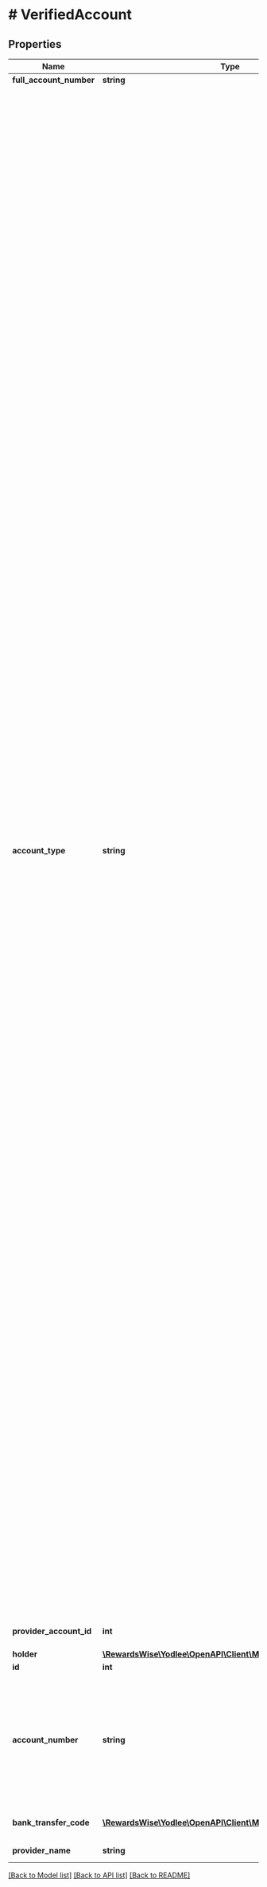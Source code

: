 # # VerifiedAccount

## Properties

Name | Type | Description | Notes
------------ | ------------- | ------------- | -------------
**full_account_number** | **string** |  | [optional]
**account_type** | **string** | The type of account that is aggregated, i.e., savings, checking, credit card, charge, HELOC, etc. The account type is derived based on the attributes of the account. &lt;br&gt;&lt;b&gt;Valid Values:&lt;/b&gt;&lt;br&gt;&lt;b&gt;Aggregated Account Type&lt;/b&gt;&lt;br&gt;&lt;b&gt;bank&lt;/b&gt;&lt;ul&gt;&lt;li&gt;CHECKING&lt;/li&gt;&lt;li&gt;SAVINGS&lt;/li&gt;&lt;li&gt;CD&lt;/li&gt;&lt;li&gt;PPF&lt;/li&gt;&lt;li&gt;RECURRING_DEPOSIT&lt;/li&gt;&lt;li&gt;FSA&lt;/li&gt;&lt;li&gt;MONEY_MARKET&lt;/li&gt;&lt;li&gt;IRA&lt;/li&gt;&lt;li&gt;PREPAID&lt;/li&gt;&lt;/ul&gt;&lt;b&gt;creditCard&lt;/b&gt;&lt;ul&gt;&lt;li&gt;OTHER&lt;/li&gt;&lt;li&gt;CREDIT&lt;/li&gt;&lt;li&gt;STORE&lt;/li&gt;&lt;li&gt;CHARGE&lt;/li&gt;&lt;li&gt;OTHER&lt;/li&gt;&lt;/ul&gt;&lt;b&gt;investment (SN 1.0)&lt;/b&gt;&lt;ul&gt;&lt;li&gt;BROKERAGE_MARGIN&lt;/li&gt;&lt;li&gt;HSA&lt;/li&gt;&lt;li&gt;IRA&lt;/li&gt;&lt;li&gt;BROKERAGE_CASH&lt;/li&gt;&lt;li&gt;401K&lt;/li&gt;&lt;li&gt;403B&lt;/li&gt;&lt;li&gt;TRUST&lt;/li&gt;&lt;li&gt;ANNUITY&lt;/li&gt;&lt;li&gt;SIMPLE&lt;/li&gt;&lt;li&gt;CUSTODIAL&lt;/li&gt;&lt;li&gt;BROKERAGE_CASH_OPTION&lt;/li&gt;&lt;li&gt;BROKERAGE_MARGIN_OPTION&lt;/li&gt;&lt;li&gt;INDIVIDUAL&lt;/li&gt;&lt;li&gt;CORPORATE&lt;/li&gt;&lt;li&gt;JTTIC&lt;/li&gt;&lt;li&gt;JTWROS&lt;/li&gt;&lt;li&gt;COMMUNITY_PROPERTY&lt;/li&gt;&lt;li&gt;JOINT_BY_ENTIRETY&lt;/li&gt;&lt;li&gt;CONSERVATORSHIP&lt;/li&gt;&lt;li&gt;ROTH&lt;/li&gt;&lt;li&gt;ROTH_CONVERSION&lt;/li&gt;&lt;li&gt;ROLLOVER&lt;/li&gt;&lt;li&gt;EDUCATIONAL&lt;/li&gt;&lt;li&gt;529_PLAN&lt;/li&gt;&lt;li&gt;457_DEFERRED_COMPENSATION&lt;/li&gt;&lt;li&gt;401A&lt;/li&gt;&lt;li&gt;PSP&lt;/li&gt;&lt;li&gt;MPP&lt;/li&gt;&lt;li&gt;STOCK_BASKET&lt;/li&gt;&lt;li&gt;LIVING_TRUST&lt;/li&gt;&lt;li&gt;REVOCABLE_TRUST&lt;/li&gt;&lt;li&gt;IRREVOCABLE_TRUST&lt;/li&gt;&lt;li&gt;CHARITABLE_REMAINDER&lt;/li&gt;&lt;li&gt;CHARITABLE_LEAD&lt;/li&gt;&lt;li&gt;CHARITABLE_GIFT_ACCOUNT&lt;/li&gt;&lt;li&gt;SEP&lt;/li&gt;&lt;li&gt;UTMA&lt;/li&gt;&lt;li&gt;UGMA&lt;/li&gt;&lt;li&gt;ESOPP&lt;/li&gt;&lt;li&gt;ADMINISTRATOR&lt;/li&gt;&lt;li&gt;EXECUTOR&lt;/li&gt;&lt;li&gt;PARTNERSHIP&lt;/li&gt;&lt;li&gt;SOLE_PROPRIETORSHIP&lt;/li&gt;&lt;li&gt;CHURCH&lt;/li&gt;&lt;li&gt;INVESTMENT_CLUB&lt;/li&gt;&lt;li&gt;RESTRICTED_STOCK_AWARD&lt;/li&gt;&lt;li&gt;CMA&lt;/li&gt;&lt;li&gt;EMPLOYEE_STOCK_PURCHASE_PLAN&lt;/li&gt;&lt;li&gt;PERFORMANCE_PLAN&lt;/li&gt;&lt;li&gt;BROKERAGE_LINK_ACCOUNT&lt;/li&gt;&lt;li&gt;MONEY_MARKET&lt;/li&gt;&lt;li&gt;SUPER_ANNUATION&lt;/li&gt;&lt;li&gt;REGISTERED_RETIREMENT_SAVINGS_PLAN&lt;/li&gt;&lt;li&gt;SPOUSAL_RETIREMENT_SAVINGS_PLAN&lt;/li&gt;&lt;li&gt;DEFERRED_PROFIT_SHARING_PLAN&lt;/li&gt;&lt;li&gt;NON_REGISTERED_SAVINGS_PLAN&lt;/li&gt;&lt;li&gt;REGISTERED_EDUCATION_SAVINGS_PLAN&lt;/li&gt;&lt;li&gt;GROUP_RETIREMENT_SAVINGS_PLAN&lt;/li&gt;&lt;li&gt;LOCKED_IN_RETIREMENT_SAVINGS_PLAN&lt;/li&gt;&lt;li&gt;RESTRICTED_LOCKED_IN_SAVINGS_PLAN&lt;/li&gt;&lt;li&gt;LOCKED_IN_RETIREMENT_ACCOUNT&lt;/li&gt;&lt;li&gt;REGISTERED_PENSION_PLAN&lt;/li&gt;&lt;li&gt;TAX_FREE_SAVINGS_ACCOUNT&lt;/li&gt;&lt;li&gt;LIFE_INCOME_FUND&lt;/li&gt;&lt;li&gt;REGISTERED_RETIREMENT_INCOME_FUND&lt;/li&gt;&lt;li&gt;SPOUSAL_RETIREMENT_INCOME_FUND&lt;/li&gt;&lt;li&gt;LOCKED_IN_REGISTERED_INVESTMENT_FUND&lt;/li&gt;&lt;li&gt;PRESCRIBED_REGISTERED_RETIREMENT_INCOME_FUND&lt;/li&gt;&lt;li&gt;GUARANTEED_INVESTMENT_CERTIFICATES&lt;/li&gt;&lt;li&gt;REGISTERED_DISABILITY_SAVINGS_PLAN&lt;/li&gt;&lt;li&gt;DIGITAL_WALLET&lt;/li&gt;&lt;li&gt;OTHER&lt;/li&gt;&lt;/ul&gt;&lt;b&gt;investment (SN 2.0)&lt;/b&gt;&lt;ul&gt;&lt;li&gt;BROKERAGE_CASH&lt;/li&gt;&lt;li&gt;BROKERAGE_MARGIN&lt;/li&gt;&lt;li&gt;INDIVIDUAL_RETIREMENT_ACCOUNT_IRA&lt;/li&gt;&lt;li&gt;EMPLOYEE_RETIREMENT_ACCOUNT_401K&lt;/li&gt;&lt;li&gt;EMPLOYEE_RETIREMENT_SAVINGS_PLAN_403B&lt;/li&gt;&lt;li&gt;TRUST&lt;/li&gt;&lt;li&gt;ANNUITY&lt;/li&gt;&lt;li&gt;SIMPLE_IRA&lt;/li&gt;&lt;li&gt;CUSTODIAL_ACCOUNT&lt;/li&gt;&lt;li&gt;BROKERAGE_CASH_OPTION&lt;/li&gt;&lt;li&gt;BROKERAGE_MARGIN_OPTION&lt;/li&gt;&lt;li&gt;INDIVIDUAL&lt;/li&gt;&lt;li&gt;CORPORATE_INVESTMENT_ACCOUNT&lt;/li&gt;&lt;li&gt;JOINT_TENANTS_TENANCY_IN_COMMON_JTIC&lt;/li&gt;&lt;li&gt;JOINT_TENANTS_WITH_RIGHTS_OF_SURVIVORSHIP_JTWROS&lt;/li&gt;&lt;li&gt;JOINT_TENANTS_COMMUNITY_PROPERTY&lt;/li&gt;&lt;li&gt;JOINT_TENANTS_TENANTS_BY_ENTIRETY&lt;/li&gt;&lt;li&gt;CONSERVATOR&lt;/li&gt;&lt;li&gt;ROTH_IRA&lt;/li&gt;&lt;li&gt;ROTH_CONVERSION&lt;/li&gt;&lt;li&gt;ROLLOVER_IRA&lt;/li&gt;&lt;li&gt;EDUCATIONAL&lt;/li&gt;&lt;li&gt;EDUCATIONAL_SAVINGS_PLAN_529&lt;/li&gt;&lt;li&gt;DEFERRED_COMPENSATION_PLAN_457&lt;/li&gt;&lt;li&gt;MONEY_PURCHASE_RETIREMENT_PLAN_401A&lt;/li&gt;&lt;li&gt;PROFIT_SHARING_PLAN&lt;/li&gt;&lt;li&gt;MONEY_PURCHASE_PLAN&lt;/li&gt;&lt;li&gt;STOCK_BASKET_ACCOUNT&lt;/li&gt;&lt;li&gt;LIVING_TRUST&lt;/li&gt;&lt;li&gt;REVOCABLE_TRUST&lt;/li&gt;&lt;li&gt;IRREVOCABLE_TRUST&lt;/li&gt;&lt;li&gt;CHARITABLE_REMAINDER_TRUST&lt;/li&gt;&lt;li&gt;CHARITABLE_LEAD_TRUST&lt;/li&gt;&lt;li&gt;CHARITABLE_GIFT_ACCOUNT&lt;/li&gt;&lt;li&gt;SEP_IRA&lt;/li&gt;&lt;li&gt;UNIFORM_TRANSFER_TO_MINORS_ACT_UTMA&lt;/li&gt;&lt;li&gt;UNIFORM_GIFT_TO_MINORS_ACT_UGMA&lt;/li&gt;&lt;li&gt;EMPLOYEE_STOCK_OWNERSHIP_PLAN_ESOP&lt;/li&gt;&lt;li&gt;ADMINISTRATOR&lt;/li&gt;&lt;li&gt;EXECUTOR&lt;/li&gt;&lt;li&gt;PARTNERSHIP&lt;/li&gt;&lt;li&gt;PROPRIETORSHIP&lt;/li&gt;&lt;li&gt;CHURCH_ACCOUNT&lt;/li&gt;&lt;li&gt;INVESTMENT_CLUB&lt;/li&gt;&lt;li&gt;RESTRICTED_STOCK_AWARD&lt;/li&gt;&lt;li&gt;CASH_MANAGEMENT_ACCOUNT&lt;/li&gt;&lt;li&gt;EMPLOYEE_STOCK_PURCHASE_PLAN_ESPP&lt;/li&gt;&lt;li&gt;PERFORMANCE_PLAN&lt;/li&gt;&lt;li&gt;BROKERAGE_LINK_ACCOUNT&lt;/li&gt;&lt;li&gt;MONEY_MARKET_ACCOUNT&lt;/li&gt;&lt;li&gt;SUPERANNUATION&lt;/li&gt;&lt;li&gt;REGISTERED_RETIREMENT_SAVINGS_PLAN_RRSP&lt;/li&gt;&lt;li&gt;SPOUSAL_RETIREMENT_SAVINGS_PLAN_SRSP&lt;/li&gt;&lt;li&gt;DEFERRED_PROFIT_SHARING_PLAN_DPSP&lt;/li&gt;&lt;li&gt;NON_REGISTERED_SAVINGS_PLAN_NRSP&lt;/li&gt;&lt;li&gt;REGISTERED_EDUCATION_SAVINGS_PLAN_RESP&lt;/li&gt;&lt;li&gt;GROUP_RETIREMENT_SAVINGS_PLAN_GRSP&lt;/li&gt;&lt;li&gt;LOCKED_IN_RETIREMENT_SAVINGS_PLAN_LRSP&lt;/li&gt;&lt;li&gt;RESTRICTED_LOCKED_IN_SAVINGS_PLAN_RLSP&lt;/li&gt;&lt;li&gt;LOCKED_IN_RETIREMENT_ACCOUNT_LIRA&lt;/li&gt;&lt;li&gt;REGISTERED_PENSION_PLAN_RPP&lt;/li&gt;&lt;li&gt;TAX_FREE_SAVINGS_ACCOUNT_TFSA&lt;/li&gt;&lt;li&gt;LIFE_INCOME_FUND_LIF&lt;/li&gt;&lt;li&gt;REGISTERED_RETIREMENT_INCOME_FUND_RIF&lt;/li&gt;&lt;li&gt;SPOUSAL_RETIREMENT_INCOME_FUND_SRIF&lt;/li&gt;&lt;li&gt;LOCKED_IN_REGISTERED_INVESTMENT_FUND_LRIF&lt;/li&gt;&lt;li&gt;PRESCRIBED_REGISTERED_RETIREMENT_INCOME_FUND_PRIF&lt;/li&gt;&lt;li&gt;GUARANTEED_INVESTMENT_CERTIFICATES_GIC&lt;/li&gt;&lt;li&gt;REGISTERED_DISABILITY_SAVINGS_PLAN_RDSP&lt;/li&gt;&lt;li&gt;DEFINED_CONTRIBUTION_PLAN&lt;/li&gt;&lt;li&gt;DEFINED_BENEFIT_PLAN&lt;/li&gt;&lt;li&gt;EMPLOYEE_STOCK_OPTION_PLAN&lt;/li&gt;&lt;li&gt;NONQUALIFIED_DEFERRED_COMPENSATION_PLAN_409A&lt;/li&gt;&lt;li&gt;KEOGH_PLAN&lt;/li&gt;&lt;li&gt;EMPLOYEE_RETIREMENT_ACCOUNT_ROTH_401K&lt;/li&gt;&lt;li&gt;DEFERRED_CONTINGENT_CAPITAL_PLAN_DCCP&lt;/li&gt;&lt;li&gt;EMPLOYEE_BENEFIT_PLAN&lt;/li&gt;&lt;li&gt;EMPLOYEE_SAVINGS_PLAN&lt;/li&gt;&lt;li&gt;HEALTH_SAVINGS_ACCOUNT_HSA&lt;/li&gt;&lt;li&gt;COVERDELL_EDUCATION_SAVINGS_ACCOUNT_ESA&lt;/li&gt;&lt;li&gt;TESTAMENTARY_TRUST&lt;/li&gt;&lt;li&gt;ESTATE&lt;/li&gt;&lt;li&gt;GRANTOR_RETAINED_ANNUITY_TRUST_GRAT&lt;/li&gt;&lt;li&gt;ADVISORY_ACCOUNT&lt;/li&gt;&lt;li&gt;NON_PROFIT_ORGANIZATION_501C&lt;/li&gt;&lt;li&gt;HEALTH_REIMBURSEMENT_ARRANGEMENT_HRA&lt;/li&gt;&lt;li&gt;INDIVIDUAL_SAVINGS_ACCOUNT_ISA&lt;/li&gt;&lt;li&gt;CASH_ISA&lt;/li&gt;&lt;li&gt;STOCKS_AND_SHARES_ISA&lt;/li&gt;&lt;li&gt;INNOVATIVE_FINANCE_ISA&lt;/li&gt;&lt;li&gt;JUNIOR_ISA&lt;/li&gt;&lt;li&gt;EMPLOYEES_PROVIDENT_FUND_ORGANIZATION_EPFO&lt;/li&gt;&lt;li&gt;PUBLIC_PROVIDENT_FUND_PPF&lt;/li&gt;&lt;li&gt;EMPLOYEES_PENSION_SCHEME_EPS&lt;/li&gt;&lt;li&gt;NATIONAL_PENSION_SYSTEM_NPS&lt;/li&gt;&lt;li&gt;INDEXED_ANNUITY&lt;/li&gt;&lt;li&gt;ANNUITIZED_ANNUITY&lt;/li&gt;&lt;li&gt;VARIABLE_ANNUITY&lt;/li&gt;&lt;li&gt;ROTH_403B&lt;/li&gt;&lt;li&gt;SPOUSAL_IRA&lt;/li&gt;&lt;li&gt;SPOUSAL_ROTH_IRA&lt;/li&gt;&lt;li&gt;SARSEP_IRA&lt;/li&gt;&lt;li&gt;SUBSTANTIALLY_EQUAL_PERIODIC_PAYMENTS_SEPP&lt;/li&gt;&lt;li&gt;OFFSHORE_TRUST&lt;/li&gt;&lt;li&gt;IRREVOCABLE_LIFE_INSURANCE_TRUST&lt;/li&gt;&lt;li&gt;INTERNATIONAL_TRUST&lt;/li&gt;&lt;li&gt;LIFE_INTEREST_TRUST&lt;/li&gt;&lt;li&gt;EMPLOYEE_BENEFIT_TRUST&lt;/li&gt;&lt;li&gt;PRECIOUS_METAL_ACCOUNT&lt;/li&gt;&lt;li&gt;INVESTMENT_LOAN_ACCOUNT&lt;/li&gt;&lt;li&gt;GRANTOR_RETAINED_INCOME_TRUST&lt;/li&gt;&lt;li&gt;PENSION_PLAN&lt;/li&gt;&lt;li&gt;DIGITAL_WALLET&lt;/li&gt;&lt;li&gt;OTHER&lt;/li&gt;&lt;/ul&gt;&lt;b&gt;loan&lt;/b&gt;&lt;ul&gt;&lt;li&gt;MORTGAGE&lt;/li&gt;&lt;li&gt;INSTALLMENT_LOAN&lt;/li&gt;&lt;li&gt;PERSONAL_LOAN&lt;/li&gt;&lt;li&gt;HOME_EQUITY_LINE_OF_CREDIT&lt;/li&gt;&lt;li&gt;LINE_OF_CREDIT&lt;/li&gt;&lt;li&gt;AUTO_LOAN&lt;/li&gt;&lt;li&gt;STUDENT_LOAN&lt;/li&gt;&lt;li&gt;HOME_LOAN&lt;/li&gt;&lt;/ul&gt;&lt;b&gt;insurance&lt;/b&gt;&lt;ul&gt;&lt;li&gt;AUTO_INSURANCE&lt;/li&gt;&lt;li&gt;HEALTH_INSURANCE&lt;/li&gt;&lt;li&gt;HOME_INSURANCE&lt;/li&gt;&lt;li&gt;LIFE_INSURANCE&lt;/li&gt;&lt;li&gt;ANNUITY&lt;/li&gt;&lt;li&gt;TRAVEL_INSURANCE&lt;/li&gt;&lt;li&gt;INSURANCE&lt;/li&gt;&lt;/ul&gt;&lt;b&gt;realEstate&lt;/b&gt;&lt;ul&gt; &lt;li&gt;REAL_ESTATE&lt;/li&gt;&lt;/ul&gt;&lt;b&gt;reward&lt;/b&gt;&lt;ul&gt;&lt;li&gt;REWARD_POINTS&lt;/li&gt;&lt;/ul&gt;&lt;b&gt;Manual Account Type&lt;/b&gt;&lt;br&gt;&lt;b&gt;bank&lt;/b&gt;&lt;ul&gt;&lt;li&gt;CHECKING&lt;/li&gt;&lt;li&gt;SAVINGS&lt;/li&gt;&lt;li&gt;CD&lt;/li&gt;&lt;li&gt;PREPAID&lt;/li&gt;&lt;/ul&gt;&lt;b&gt;credit&lt;/b&gt;&lt;ul&gt;  &lt;li&gt;CREDIT&lt;/li&gt;&lt;/ul&gt;&lt;b&gt;loan&lt;/b&gt;&lt;ul&gt;  &lt;li&gt;PERSONAL_LOAN&lt;/li&gt;&lt;li&gt;HOME_LOAN&lt;/li&gt;&lt;/ul&gt;&lt;b&gt;insurance&lt;/b&gt;&lt;ul&gt;&lt;li&gt;INSURANCE&lt;/li&gt;&lt;li&gt;ANNUITY&lt;/li&gt;&lt;/ul&gt;&lt;b&gt;investment&lt;/b&gt;&lt;ul&gt;&lt;li&gt;BROKERAGE_CASH&lt;/li&gt;&lt;/ul&gt;&lt;br&gt;&lt;br&gt;&lt;b&gt;Aggregated / Manual&lt;/b&gt;: Both &lt;br&gt;&lt;b&gt;Applicable containers&lt;/b&gt;: All containers&lt;br&gt;&lt;/ul&gt; | [optional] [readonly]
**provider_account_id** | **int** | The primary key of the provider account resource.&lt;br&gt;&lt;br&gt;&lt;b&gt;Aggregated / Manual&lt;/b&gt;: Both &lt;br&gt;&lt;b&gt;Applicable containers&lt;/b&gt;: All containers&lt;br&gt; | [optional] [readonly]
**holder** | [**\RewardsWise\Yodlee\OpenAPI\Client\Model\AccountHolder[]**](AccountHolder.md) |  | [optional]
**id** | **int** |  | [optional]
**account_number** | **string** | The account number as it appears on the site. (The POST accounts service response return this field as number)&lt;br&gt;&lt;b&gt;Additional Details&lt;/b&gt;:&lt;b&gt; Bank/ Loan/ Insurance/ Investment&lt;/b&gt;:&lt;br&gt; The account number for the bank account as it appears at the site.&lt;br&gt;&lt;b&gt;Credit Card&lt;/b&gt;: The account number of the card account as it appears at the site,&lt;br&gt;i.e., the card number.The account number can be full or partial based on how it is displayed in the account summary page of the site.In most cases, the site does not display the full account number in the account summary page and additional navigation is required to aggregate it.&lt;br&gt;&lt;b&gt;Applicable containers&lt;/b&gt;: All Containers&lt;br&gt;&lt;b&gt;Aggregated / Manual&lt;/b&gt;: Both &lt;br&gt;&lt;b&gt;Endpoints&lt;/b&gt;:&lt;br&gt;&lt;ul&gt;&lt;li&gt;GET accounts&lt;/li&gt;&lt;li&gt;GET accounts/{accountId}&lt;/li&gt;&lt;li&gt;POST accounts&lt;/li&gt;&lt;/ul&gt; | [optional] [readonly]
**bank_transfer_code** | [**\RewardsWise\Yodlee\OpenAPI\Client\Model\BankTransferCode[]**](BankTransferCode.md) | Bank and branch identification information.&lt;br&gt;&lt;b&gt;Aggregated / Manual&lt;/b&gt;: Aggregated&lt;br&gt;&lt;b&gt;Applicable containers&lt;/b&gt;: bank, investment, loan&lt;br&gt;&lt;b&gt;Endpoints&lt;/b&gt;:&lt;br&gt;&lt;ul&gt;&lt;/ul&gt; | [optional] [readonly]
**provider_name** | **string** | &lt;b&gt;Applicable containers&lt;/b&gt;: reward, bank, creditCard, investment, loan, insurance, realEstate, otherLiabilities&lt;br&gt; | [optional] [readonly]

[[Back to Model list]](../../README.md#models) [[Back to API list]](../../README.md#endpoints) [[Back to README]](../../README.md)
